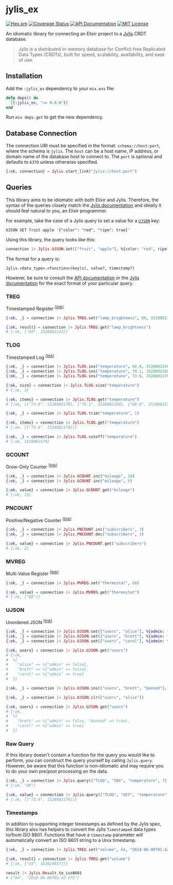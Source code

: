 # jylis_ex

[![Hex.pm](https://img.shields.io/hexpm/v/jylis_ex.svg)](https://hex.pm/packages/jylis_ex)
[![Coverage Status](https://coveralls.io/repos/github/amclain/jylis_ex/badge.svg?branch=master)](https://coveralls.io/github/amclain/jylis_ex?branch=master)
[![API Documentation](http://img.shields.io/badge/docs-api-blue.svg)](https://hexdocs.pm/jylis_ex)
[![MIT License](https://img.shields.io/badge/license-MIT-yellowgreen.svg)](https://github.com/amclain/jylis_ex/blob/master/license.txt)

An idiomatic library for connecting an Elixir project to a
[Jylis](https://github.com/jemc/jylis) CRDT database.

> Jylis is a distributed in-memory database for Conflict-free Replicated Data
> Types (CRDTs), built for speed, scalability, availability, and ease of use.

## Installation

Add the `:jylis_ex` dependency to your `mix.exs` file:

```elixir
defp deps() do
  [{:jylis_ex, ">= 0.0.0"}]
end
```

Run `mix deps.get` to get the new dependency.

## Database Connection

The connection URI must be specified in the format: `schema://host:port`, where
the schema is `jylis`. The `host` can be a host name, IP address, or domain name
of the database host to connect to. The `port` is optional and defaults to
`6379` unless otherwise specified.

```elixir
{:ok, connection} = Jylis.start_link("jylis://host:port")
```

## Queries

This library aims to be idiomatic with both Elixir and Jylis. Therefore, the
syntax of the queries closely match the [Jylis documentation](https://jemc.github.io/jylis/docs/types/)
and ideally it should feel natural to you, an Elixir programmer.

For example, take the case of a Jylis query to set a value for a
[`UJSON`](https://jemc.github.io/jylis/docs/types/ujson/#set-key-key-ujson) key:

```text
UJSON SET fruit apple '{"color": "red", "ripe": true}'
```

Using this library, the query looks like this:

```elixir
connection |> Jylis.UJSON.set(["fruit", "apple"], %{color: "red", ripe: true})
```

The format for a query is:

```text
Jylis.<data_type>.<function>(key(s), value?, timestamp?)
```

However, be sure to consult the [API documentation](https://hexdocs.pm/jylis_ex)
or the [Jylis documentation](https://jemc.github.io/jylis/docs/types/) for the
exact format of your particular query.

### TREG

Timestamped Register <sup>[[link](https://jemc.github.io/jylis/docs/types/treg/)]</sup>

```elixir
{:ok, _} = connection |> Jylis.TREG.set("lamp_brightness", 80, 1528082143)

{:ok, result} = connection |> Jylis.TREG.get("lamp_brightness")
# {:ok, {"80", 1528082143}}
```

### TLOG

Timestamped Log <sup>[[link](https://jemc.github.io/jylis/docs/types/tlog/)]</sup>

```elixir
{:ok, _} = connection |> Jylis.TLOG.ins("temperature", 68.8, 1528082150)
{:ok, _} = connection |> Jylis.TLOG.ins("temperature", 70.1, 1528082160)
{:ok, _} = connection |> Jylis.TLOG.ins("temperature", 73.6, 1528082170)

{:ok, size} = connection |> Jylis.TLOG.size("temperature")
# {:ok, 3}

{:ok, items} = connection |> Jylis.TLOG.get("temperature")
# {:ok, [{"73.6", 1528082170}, {"70.1", 1528082160}, {"68.8", 1528082150}]}

{:ok, _} = connection |> Jylis.TLOG.trim("temperature", 1)

{:ok, items} = connection |> Jylis.TLOG.get("temperature")
# {:ok, [{"73.6", 1528082170}]}

{:ok, _} = connection |> Jylis.TLOG.cutoff("temperature")
# {:ok, 1528082170}
```

### GCOUNT

Grow-Only Counter <sup>[[link](https://jemc.github.io/jylis/docs/types/gcount/)]</sup>

```elixir
{:ok, _} = connection |> Jylis.GCOUNT.inc("mileage", 10)
{:ok, _} = connection |> Jylis.GCOUNT.inc("mileage", 5)

{:ok, value} = connection |> Jylis.GCOUNT.get("mileage")
# {:ok, 15}
```

### PNCOUNT

Positive/Negative Counter <sup>[[link](https://jemc.github.io/jylis/docs/types/pncount/)]</sup>

```elixir
{:ok, _} = connection |> Jylis.PNCOUNT.inc("subscribers", 3)
{:ok, _} = connection |> Jylis.PNCOUNT.dec("subscribers", 1)

{:ok, value} = connection |> Jylis.PNCOUNT.get("subscribers")
# {:ok, 2}
```

### MVREG

Multi-Value Register <sup>[[link](https://jemc.github.io/jylis/docs/types/mvreg/)]</sup>

```elixir
{:ok, _} = connection |> Jylis.MVREG.set("thermostat", 68)

{:ok, value} = connection |> Jylis.MVREG.get("thermostat")
# {:ok, ["68"]}
```

### UJSON

Unordered JSON <sup>[[link](https://jemc.github.io/jylis/docs/types/ujson/)]</sup>

```elixir
{:ok, _} = connection |> Jylis.UJSON.set(["users", "alice"], %{admin: false})
{:ok, _} = connection |> Jylis.UJSON.set(["users", "brett"], %{admin: false})
{:ok, _} = connection |> Jylis.UJSON.set(["users", "carol"], %{admin: true})

{:ok, users} = connection |> Jylis.UJSON.get("users")
# {:ok,
#  %{
#    "alice" => %{"admin" => false},
#    "brett" => %{"admin" => false},
#    "carol" => %{"admin" => true}
#  }}

{:ok, _} = connection |> Jylis.UJSON.ins(["users", "brett", "banned"], true)

{:ok, _} = connection |> Jylis.UJSON.clr(["users", "alice"])

{:ok, users} = connection |> Jylis.UJSON.get("users")
# {:ok,
#  %{
#    "brett" => %{"admin" => false, "banned" => true},
#    "carol" => %{"admin" => true}
#  }}
```

### Raw Query

If this library doesn't contain a function for the query you would like to
perform, you can construct the query yourself by calling `Jylis.query`.
However, be aware that this function is non-idiomatic and may require you to
do your own pre/post processing on the data.

```elixir
{:ok, _} = connection |> Jylis.query(["TLOG", "INS", "temperature", 72.6, 5])
# {:ok, "OK"}

{:ok, value} = connection |> Jylis.query(["TLOG", "GET", "temperature"])
# {:ok, [["73.6", 1528082170]]}
```

### Timestamps

In addition to supporting integer timestamps as defined by the Jylis spec, this
library also has helpers to convert the Jylis `Timestamped` data types to/from
ISO 8601. Functions that have a `timestamp` parameter will automatically convert
an ISO 8601 string to a Unix timestamp.

```elixir
{:ok, _} = connection |> Jylis.TREG.set("volume", 64, "2018-06-06T01:42:57Z")

{:ok, result} = connection |> Jylis.TREG.get("volume")
# {:ok, {"64", 1528249377}}

result |> Jylis.Result.to_iso8601
# {"64", "2018-06-06T01:42:57Z"}
```
